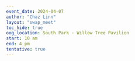 ```yaml
---
event_date: 2024-04-07
author: "Chaz Linn"
layout: "swap_meet"
toc_hide: true
oog_location: South Park - Willow Tree Pavilion
start: 10 am
end: 4 pm
tentative: true
---
```



